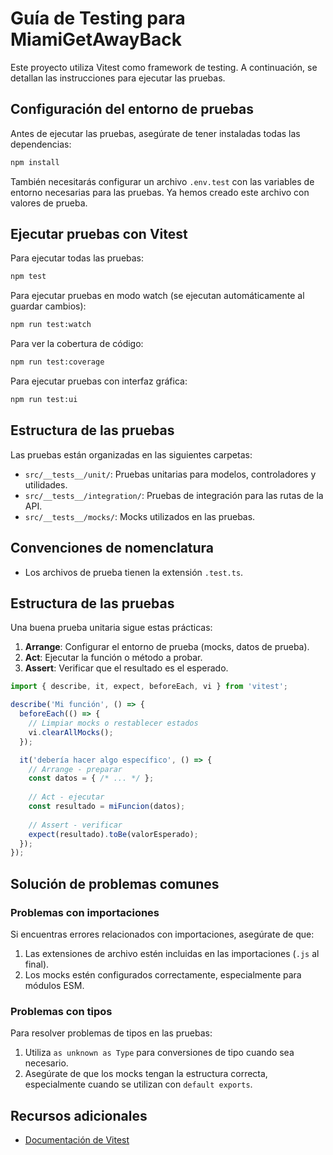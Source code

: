# Guía de Testing para MiamiGetAwayBack

Este proyecto utiliza Vitest como framework de testing. A continuación, se detallan las instrucciones para ejecutar las pruebas.

## Configuración del entorno de pruebas

Antes de ejecutar las pruebas, asegúrate de tener instaladas todas las dependencias:

```bash
npm install
```

También necesitarás configurar un archivo `.env.test` con las variables de entorno necesarias para las pruebas. Ya hemos creado este archivo con valores de prueba.

## Ejecutar pruebas con Vitest

Para ejecutar todas las pruebas:

```bash
npm test
```

Para ejecutar pruebas en modo watch (se ejecutan automáticamente al guardar cambios):

```bash
npm run test:watch
```

Para ver la cobertura de código:

```bash
npm run test:coverage
```

Para ejecutar pruebas con interfaz gráfica:

```bash
npm run test:ui
```

## Estructura de las pruebas

Las pruebas están organizadas en las siguientes carpetas:

- `src/__tests__/unit/`: Pruebas unitarias para modelos, controladores y utilidades.
- `src/__tests__/integration/`: Pruebas de integración para las rutas de la API.
- `src/__tests__/mocks/`: Mocks utilizados en las pruebas.

## Convenciones de nomenclatura

- Los archivos de prueba tienen la extensión `.test.ts`.

## Estructura de las pruebas

Una buena prueba unitaria sigue estas prácticas:

1. **Arrange**: Configurar el entorno de prueba (mocks, datos de prueba).
2. **Act**: Ejecutar la función o método a probar.
3. **Assert**: Verificar que el resultado es el esperado.

```typescript
import { describe, it, expect, beforeEach, vi } from 'vitest';

describe('Mi función', () => {
  beforeEach(() => {
    // Limpiar mocks o restablecer estados
    vi.clearAllMocks();
  });

  it('debería hacer algo específico', () => {
    // Arrange - preparar
    const datos = { /* ... */ };
    
    // Act - ejecutar
    const resultado = miFuncion(datos);
    
    // Assert - verificar
    expect(resultado).toBe(valorEsperado);
  });
});
```

## Solución de problemas comunes

### Problemas con importaciones

Si encuentras errores relacionados con importaciones, asegúrate de que:

1. Las extensiones de archivo estén incluidas en las importaciones (`.js` al final).
2. Los mocks estén configurados correctamente, especialmente para módulos ESM.

### Problemas con tipos

Para resolver problemas de tipos en las pruebas:

1. Utiliza `as unknown as Type` para conversiones de tipo cuando sea necesario.
2. Asegúrate de que los mocks tengan la estructura correcta, especialmente cuando se utilizan con `default exports`.

## Recursos adicionales

- [Documentación de Vitest](https://vitest.dev/)